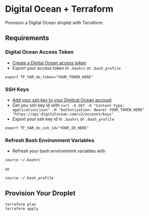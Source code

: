 # Digital Ocean + Terraform

Provision a Digital Ocean droplet with Terraform.

## Requirements

### Digital Ocean Access Token
* [Create a Digital Ocean access token](https://www.digitalocean.com/community/tutorials/how-to-use-the-digitalocean-api-v2)
* Export your access token in `.bashrc` or `.bash_profile`

```
export TF_VAR_do_token="YOUR_TOKEN_HERE"
```

### SSH Keys
* [Add your ssh key to your Digitcal Ocean account](https://www.digitalocean.com/community/tutorials/how-to-set-up-ssh-keys--2)
* Get you ssh key id with `curl -X GET -H "Content-Type: application/json" -H "Authorization: Bearer YOUR_TOKEN_HERE" "https://api.digitalocean.com/v2/account/keys"`
* Export your ssh key id in `.bashrc` or `.bash_profile`

```
export TF_VAR_do_ssh_id="YOUR_ID_HERE"
```

### Refresh Bash Environment Variables
* Refresh your bash environment variables with

```
source ~/.bashrc` 
```

or
 
```
source ~/.bash_profile
```

## Provision Your Droplet
```
terraform plan
terraform apply 
```

